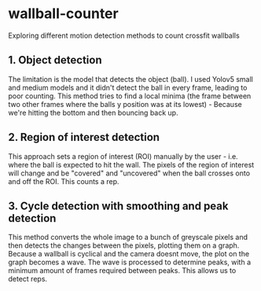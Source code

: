 # wallball-counter
Exploring different motion detection methods to count crossfit wallballs

## 1. Object detection
The limitation is the model that detects the object (ball). I used Yolov5 small and medium models and it didn't detect the ball in every frame, leading to poor counting.
This method tries to find a local minima (the frame between two other frames where the balls y position was at its lowest) - Because we're hitting the bottom and then bouncing back up.
## 2. Region of interest detection
This approach sets a region of interest (ROI) manually by the user - i.e. where the ball is expected to hit the wall. The pixels of the region of interest will change and be "covered" and "uncovered" when the ball crosses onto and off the ROI. This counts a rep.

## 3. Cycle detection with smoothing and peak detection
This method converts the whole image to a bunch of greyscale pixels and then detects the changes between the pixels, plotting them on a graph. Because a wallball is cyclical and the camera doesnt move, the plot on the graph becomes a wave. The wave is processed to determine peaks, with a minimum amount of frames required between peaks. This allows us to detect reps.
